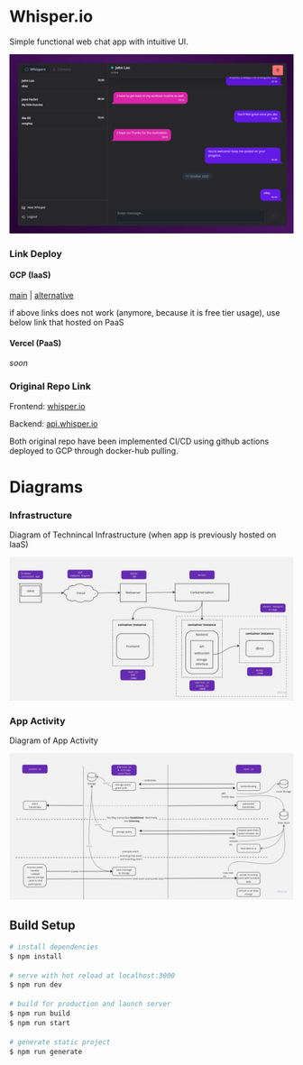 # Whisper.io  

Simple functional web chat app with intuitive UI.  

![Screenshot App](/MD-assets/ss.png)

### Link Deploy

#### GCP (IaaS)

[main](http://asrofil-fachrul-riidlo.sanberdev.com/) | [alternative](http://34.101.112.132/)

if above links does not work (anymore, because it is free tier usage), use below link that hosted on PaaS

#### Vercel (PaaS)

*soon*

### Original Repo Link  

Frontend: [whisper.io](https://github.com/asrofilfachrulr/whisper.io)

Backend: [api.whisper.io](https://github.com/asrofilfachrulr/whisper.io)

Both original repo have been implemented CI/CD using github actions deployed to GCP through docker-hub pulling.

# Diagrams  

### Infrastructure

Diagram of Technincal Infrastructure (when app is previously hosted on IaaS)

![Diagram](/MD-assets/infra.jpg)

### App Activity

Diagram of App Activity

![Diagram](/MD-assets/activity.jpg)

## Build Setup

```bash
# install dependencies
$ npm install

# serve with hot reload at localhost:3000
$ npm run dev

# build for production and launch server
$ npm run build
$ npm run start

# generate static project
$ npm run generate
```
